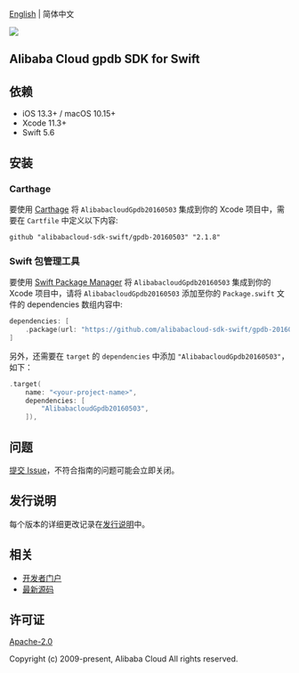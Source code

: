 [English](README.md) | 简体中文

![](https://aliyunsdk-pages.alicdn.com/icons/AlibabaCloud.svg)

## Alibaba Cloud gpdb SDK for Swift

## 依赖

- iOS 13.3+ / macOS 10.15+
- Xcode 11.3+
- Swift 5.6

## 安装

### Carthage

要使用 [Carthage](https://github.com/Carthage/Carthage) 将 `AlibabacloudGpdb20160503` 集成到你的 Xcode 项目中，需要在 `Cartfile` 中定义以下内容:

```ogdl
github "alibabacloud-sdk-swift/gpdb-20160503" "2.1.8"
```

### Swift 包管理工具

要使用 [Swift Package Manager](https://swift.org/package-manager/) 将 `AlibabacloudGpdb20160503` 集成到你的 Xcode 项目中，请将 `AlibabacloudGpdb20160503` 添加至你的 `Package.swift` 文件的 dependencies 数组内容中:

```swift
dependencies: [
    .package(url: "https://github.com/alibabacloud-sdk-swift/gpdb-20160503.git", from: "2.1.8")
]
```

另外，还需要在 `target` 的 `dependencies` 中添加 `"AlibabacloudGpdb20160503"`，如下：

```swift
.target(
    name: "<your-project-name>",
    dependencies: [
        "AlibabacloudGpdb20160503",
    ]),
```

## 问题

[提交 Issue](https://github.com/alibabacloud-sdk-swift/gpdb-20160503/issues/new)，不符合指南的问题可能会立即关闭。

## 发行说明

每个版本的详细更改记录在[发行说明](./ChangeLog.txt)中。

## 相关

* [开发者门户](https://next.api.aliyun.com/home)
* [最新源码](https://github.com/alibabacloud-sdk-swift/gpdb-20160503)

## 许可证

[Apache-2.0](http://www.apache.org/licenses/LICENSE-2.0)

Copyright (c) 2009-present, Alibaba Cloud All rights reserved.
